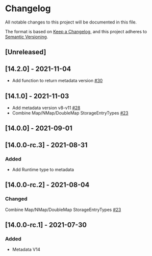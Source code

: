 
# Changelog
All notable changes to this project will be documented in this file.

The format is based on [Keep a Changelog](https://keepachangelog.com/en/1.0.0/),
and this project adheres to [Semantic Versioning](https://semver.org/spec/v2.0.0.html).

## [Unreleased]

## [14.2.0] - 2021-11-04
- Add function to return metadata version [#30](https://github.com/axia-tech/frame-metadata/pull/30)

## [14.1.0] - 2021-11-03
- Add metadata version v8-v11 [#28](https://github.com/axia-tech/frame-metadata/pull/28)
- Combine Map/NMap/DoubleMap StorageEntryTypes [#23](https://github.com/axia-tech/frame-metadata/pull/23)

## [14.0.0] - 2021-09-01

## [14.0.0-rc.3] - 2021-08-31
### Added
- Add Runtime type to metadata

## [14.0.0-rc.2] - 2021-08-04
### Changed
Combine Map/NMap/DoubleMap StorageEntryTypes [#23](https://github.com/axia-tech/frame-metadata/pull/23)

## [14.0.0-rc.1] - 2021-07-30
### Added
- Metadata V14
